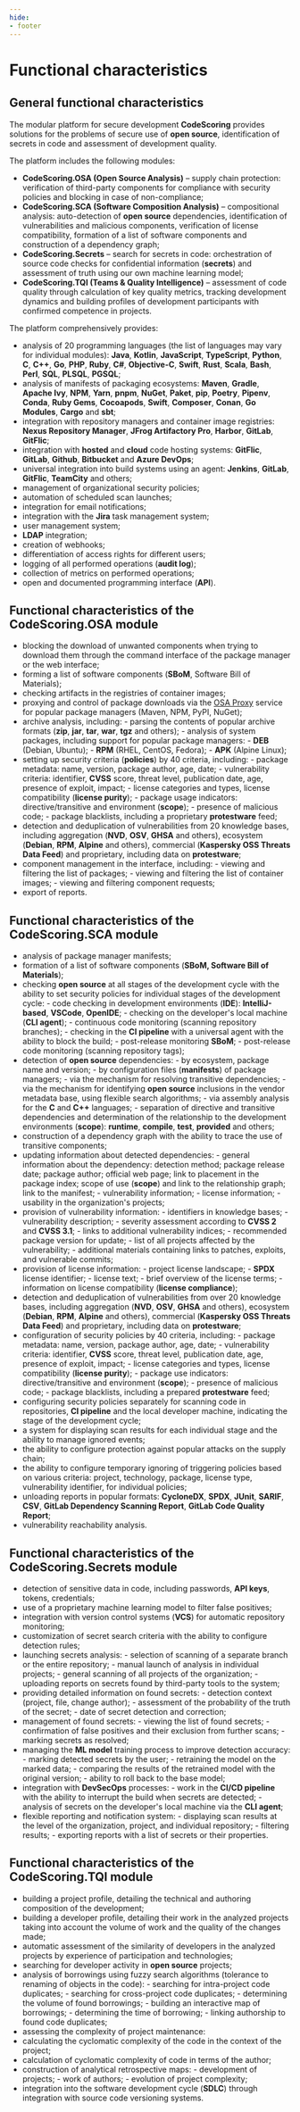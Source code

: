 ```yaml
---
hide:
- footer
---
```


# Functional characteristics

## General functional characteristics

The modular platform for secure development **CodeScoring** provides solutions for the problems of secure use of **open source**, identification of secrets in code and assessment of development quality.

The platform includes the following modules:

- **CodeScoring.OSA (Open Source Analysis)** – supply chain protection: verification of third-party components for compliance with security policies and blocking in case of non-compliance;
- **CodeScoring.SCA (Software Composition Analysis)** – compositional analysis: auto-detection of **open source** dependencies, identification of vulnerabilities and malicious components, verification of license compatibility, formation of a list of software components and construction of a dependency graph;
- **CodeScoring.Secrets** – search for secrets in code: orchestration of source code checks for confidential information (**secrets**) and assessment of truth using our own machine learning model;
- **CodeScoring.TQI (Teams & Quality Intelligence)** – assessment of code quality through calculation of key quality metrics, tracking development dynamics and building profiles of development participants with confirmed competence in projects.

The platform comprehensively provides:

- analysis of 20 programming languages (the list of languages may vary for individual modules): **Java**, **Kotlin**, **JavaScript**, **TypeScript**, **Python**, **C**, **C++**, **Go**, **PHP**, **Ruby**, **C#**, **Objective-C**, **Swift**, **Rust**, **Scala**, **Bash**, **Perl**, **SQL**, **PLSQL**, **PGSQL**;
- analysis of manifests of packaging ecosystems: **Maven**, **Gradle**, **Apache Ivy**, **NPM**, **Yarn**, **pnpm**, **NuGet**, **Paket**, **pip**, **Poetry**, **Pipenv**, **Conda**, **Ruby Gems**, **Cocoapods**, **Swift**, **Composer**, **Conan**, **Go Modules**, **Cargo** and **sbt**;
- integration with repository managers and container image registries: **Nexus Repository Manager**, **JFrog Artifactory Pro**, **Harbor**, **GitLab**, **GitFlic**;
- integration with **hosted** and **cloud** code hosting systems: **GitFlic**, **GitLab**, **Github**, **Bitbucket** and **Azure DevOps**;
- universal integration into build systems using an agent: **Jenkins**, **GitLab**, **GitFlic**, **TeamCity** and others;
- management of organizational security policies;
- automation of scheduled scan launches;
- integration for email notifications;
- integration with the **Jira** task management system;
- user management system;
- **LDAP** integration;
- creation of webhooks;
- differentiation of access rights for different users;
- logging of all performed operations (**audit log**);
- collection of metrics on performed operations;
- open and documented programming interface (**API**).

## Functional characteristics of the **CodeScoring.OSA** module

- blocking the download of unwanted components when trying to download them through the command interface of the package manager or the web interface;
- forming a list of software components (**SBoM**, Software Bill of Materials);
- checking artifacts in the registries of container images;
- proxying and control of package downloads via the [OSA Proxy](/osa-proxy/index.en) service for popular package managers (Maven, NPM, PyPI, NuGet);
- archive analysis, including:
        - parsing the contents of popular archive formats (**zip**, **jar**, **tar**, **war**, **tgz** and others);
        - analysis of system packages, including support for popular package managers:
            - **DEB** (Debian, Ubuntu);
            - **RPM** (RHEL, CentOS, Fedora);
            - **APK** (Alpine Linux);
- setting up security criteria (**policies**) by 40 criteria, including:
        - package metadata: name, version, package author, age, date;
        - vulnerability criteria: identifier, **CVSS** score, threat level, publication date, age, presence of exploit, impact;
        - license categories and types, license compatibility (**license purity**);
        - package usage indicators: directive/transitive and environment (**scope**);
        - presence of malicious code;
        - package blacklists, including a proprietary **protestware** feed;
- detection and deduplication of vulnerabilities from 20 knowledge bases, including aggregation (**NVD**, **OSV**, **GHSA** and others), ecosystem (**Debian**, **RPM**, **Alpine** and others), commercial (**Kaspersky OSS Threats Data Feed**) and proprietary, including data on **protestware**;
- component management in the interface, including:
        - viewing and filtering the list of packages;
        - viewing and filtering the list of container images;
        - viewing and filtering component requests;
- export of reports.

## Functional characteristics of the **CodeScoring.SCA** module

- analysis of package manager manifests;
- formation of a list of software components (**SBoM, Software Bill of Materials**);
- checking **open source** at all stages of the development cycle with the ability to set security policies for individual stages of the development cycle:
        - code checking in development environments (**IDE**): **IntelliJ-based**, **VSCode**, **OpenIDE**;
        - checking on the developer's local machine (**CLI agent**);
        - continuous code monitoring (scanning repository branches);
        - checking in the **CI pipeline** with a universal agent with the ability to block the build;
        - post-release monitoring **SBoM**;
        - post-release code monitoring (scanning repository tags);
- detection of **open source** dependencies:
        - by ecosystem, package name and version;
        - by configuration files (**manifests**) of package managers;
        - via the mechanism for resolving transitive dependencies;
        - via the mechanism for identifying **open source** inclusions in the vendor metadata base, using flexible search algorithms;
        - via assembly analysis for the **C** and **C++** languages;
        - separation of directive and transitive dependencies and determination of the relationship to the development environments (**scope**): **runtime**, **compile**, **test**, **provided** and others;
- construction of a dependency graph with the ability to trace the use of transitive components;
- updating information about detected dependencies:
        - general information about the dependency: detection method; package release date; package author; official web page; link to placement in the package index; scope of use (**scope**) and link to the relationship graph; link to the manifest;
        - vulnerability information;
        - license information;
        - usability in the organization's projects;
- provision of vulnerability information:
        - identifiers in knowledge bases;
        - vulnerability description;
        - severity assessment according to **CVSS 2** and **CVSS 3.1**;
        - links to additional vulnerability indices;
        - recommended package version for update;
        - list of all projects affected by the vulnerability;
        - additional materials containing links to patches, exploits, and vulnerable commits;
- provision of license information:
        - project license landscape;
        - **SPDX** license identifier;
        - license text;
        - brief overview of the license terms;
        - information on license compatibility (**license compliance**);
- detection and deduplication of vulnerabilities from over 20 knowledge bases, including aggregation (**NVD**, **OSV**, **GHSA** and others), ecosystem (**Debian**, **RPM**, **Alpine** and others), commercial (**Kaspersky OSS Threats Data Feed**) and proprietary, including data on **protestware**;
- configuration of security policies by 40 criteria, including:
        - package metadata: name, version, package author, age, date;
        - vulnerability criteria: identifier, **CVSS** score, threat level, publication date, age, presence of exploit, impact;
        - license categories and types, license compatibility (**license purity**);
        - package use indicators: directive/transitive and environment (**scope**);
        - presence of malicious code;
        - package blacklists, including a prepared **protestware** feed;
- configuring security policies separately for scanning code in repositories, **CI pipeline** and the local developer machine, indicating the stage of the development cycle;
- a system for displaying scan results for each individual stage and the ability to manage ignored events;
- the ability to configure protection against popular attacks on the supply chain;
- the ability to configure temporary ignoring of triggering policies based on various criteria: project, technology, package, license type, vulnerability identifier, for individual policies;
- unloading reports in popular formats: **CycloneDX**, **SPDX**, **JUnit**, **SARIF**, **CSV**, **GitLab Dependency Scanning Report**, **GitLab Code Quality Report**;
- vulnerability reachability analysis.

## Functional characteristics of the **CodeScoring.Secrets** module

- detection of sensitive data in code, including passwords, **API keys**, tokens, credentials;
- use of a proprietary machine learning model to filter false positives;
- integration with version control systems (**VCS**) for automatic repository monitoring;
- customization of secret search criteria with the ability to configure detection rules;
- launching secrets analysis:
        - selection of scanning of a separate branch or the entire repository;
        - manual launch of analysis in individual projects;
        - general scanning of all projects of the organization;
        - uploading reports on secrets found by third-party tools to the system;
- providing detailed information on found secrets:
        - detection context (project, file, change author);
        - assessment of the probability of the truth of the secret;
        - date of secret detection and correction;
- management of found secrets:
        - viewing the list of found secrets;
        - confirmation of false positives and their exclusion from further scans;
        - marking secrets as resolved;
- managing the **ML model** training process to improve detection accuracy:
        - marking detected secrets by the user;
        - retraining the model on the marked data;
        - comparing the results of the retrained model with the original version;
        - ability to roll back to the base model;
- integration with **DevSecOps** processes:
        - work in the **CI/CD pipeline** with the ability to interrupt the build when secrets are detected;
        - analysis of secrets on the developer's local machine via the **CLI agent**;
- flexible reporting and notification system:
        - displaying scan results at the level of the organization, project, and individual repository;
        - filtering results;
        - exporting reports with a list of secrets or their properties.

## Functional characteristics of the **CodeScoring.TQI** module

- building a project profile, detailing the technical and authoring composition of the development;
- building a developer profile, detailing their work in the analyzed projects taking into account the volume of work and the quality of the changes made;
- automatic assessment of the similarity of developers in the analyzed projects by experience of participation and technologies;
- searching for developer activity in **open source** projects;
- analysis of borrowings using fuzzy search algorithms (tolerance to renaming of objects in the code):
        - searching for intra-project code duplicates;
        - searching for cross-project code duplicates;
        - determining the volume of found borrowings;
        - building an interactive map of borrowings;
        - determining the time of borrowing;
        - linking authorship to found code duplicates;
- assessing the complexity of project maintenance:
- calculating the cyclomatic complexity of the code in the context of the project;
- calculation of cyclomatic complexity of code in terms of the author;
- construction of analytical retrospective maps:
        - development of projects;
        - work of authors;
        - evolution of project complexity;
- integration into the software development cycle (**SDLC**) through integration with source code versioning systems.